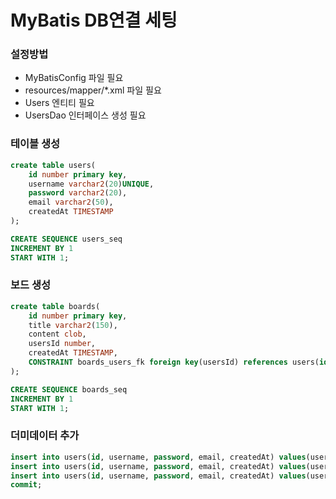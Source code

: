 # MyBatis DB연결 세팅

### 설정방법
- MyBatisConfig 파일 필요
- resources/mapper/*.xml 파일 필요
- Users 엔티티 필요
- UsersDao 인터페이스 생성 필요

### 테이블 생성
```sql
create table users(
    id number primary key,
    username varchar2(20)UNIQUE,
    password varchar2(20),
    email varchar2(50),
    createdAt TIMESTAMP
);

CREATE SEQUENCE users_seq 
INCREMENT BY 1 
START WITH 1;
```

### 보드 생성
```sql
create table boards(
    id number primary key,
    title varchar2(150),
    content clob,
    usersId number,
    createdAt TIMESTAMP,
    CONSTRAINT boards_users_fk foreign key(usersId) references users(id)
);

CREATE SEQUENCE boards_seq 
INCREMENT BY 1 
START WITH 1;
```


### 더미데이터 추가
```sql
insert into users(id, username, password, email, createdAt) values(users_seq.nextval, 'ssar', '1234', 'ssar@nate.com', sysdate);
insert into users(id, username, password, email, createdAt) values(users_seq.nextval, 'cos', '1234', 'cos@nate.com', sysdate);
insert into users(id, username, password, email, createdAt) values(users_seq.nextval, 'hong', '1234', 'hong@nate.com', sysdate);
commit;
```